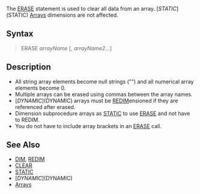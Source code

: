 The [ERASE](ERASE) statement is used to clear all data from an array. [$STATIC]($STATIC) [Arrays](Arrays) dimensions are not affected.

## Syntax

> ERASE *arrayName* [, *arrayName2*...]

## Description

* All string array elements become null strings ("") and all numerical array elements become 0.
* Multiple arrays can be erased using commas between the array names.
* [$DYNAMIC]($DYNAMIC) arrays must be [REDIM](REDIM)ensioned if they are referenced after erased. 
* Dimension subprocedure arrays as [STATIC](STATIC) to use [ERASE](ERASE) and not have to REDIM.
* You do not have to include array brackets in an [ERASE](ERASE) call.

## See Also

* [DIM](DIM), [REDIM](REDIM)
* [CLEAR](CLEAR)
* [STATIC](STATIC)
* [$DYNAMIC]($DYNAMIC)
* [Arrays](Arrays)
